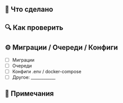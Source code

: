 ## 📝 Что сделано
<!-- Кратко и по делу. Например:
- Добавлен сервис для учёта пробежек
- Исправлена ошибка расчёта средней скорости
-->

## 🔍 Как проверить
<!-- Что нужно сделать, чтобы убедиться, что всё работает. Например:
1. docker compose up -d
2. Открыть http://localhost:8888
3. Убедиться, что Laravel отдает стартовую страницу
-->

## ⚙️ Миграции / Очереди / Конфиги
<!-- Указать, нужны ли дополнительные действия -->
- [ ] Миграции
- [ ] Очереди
- [ ] Конфиги .env / docker-compose
- [ ] Другое: ____________

## 🧾 Примечания
<!-- Опционально: нюансы, технические детали, TODO -->

